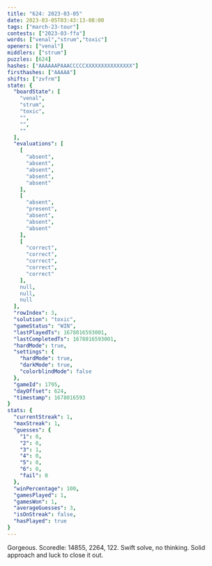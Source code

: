 ```yaml
---
title: "624: 2023-03-05"
date: 2023-03-05T03:43:13-08:00
tags: ["march-23-tour"]
contests: ["2023-03-ffa"]
words: ["venal","strum","toxic"]
openers: ["venal"]
middlers: ["strum"]
puzzles: [624]
hashes: ["AAAAAAPAAACCCCCXXXXXXXXXXXXXXX"]
firsthashes: ["AAAAA"]
shifts: ["zvfrm"]
state: {
  "boardState": [
    "venal",
    "strum",
    "toxic",
    "",
    "",
    ""
  ],
  "evaluations": [
    [
      "absent",
      "absent",
      "absent",
      "absent",
      "absent"
    ],
    [
      "absent",
      "present",
      "absent",
      "absent",
      "absent"
    ],
    [
      "correct",
      "correct",
      "correct",
      "correct",
      "correct"
    ],
    null,
    null,
    null
  ],
  "rowIndex": 3,
  "solution": "toxic",
  "gameStatus": "WIN",
  "lastPlayedTs": 1678016593001,
  "lastCompletedTs": 1678016593001,
  "hardMode": true,
  "settings": {
    "hardMode": true,
    "darkMode": true,
    "colorblindMode": false
  },
  "gameId": 1795,
  "dayOffset": 624,
  "timestamp": 1678016593
}
stats: {
  "currentStreak": 1,
  "maxStreak": 1,
  "guesses": {
    "1": 0,
    "2": 0,
    "3": 1,
    "4": 0,
    "5": 0,
    "6": 0,
    "fail": 0
  },
  "winPercentage": 100,
  "gamesPlayed": 1,
  "gamesWon": 1,
  "averageGuesses": 3,
  "isOnStreak": false,
  "hasPlayed": true
}
---
```

<!-- more -->
Gorgeous. Scoredle: 14855, 2264, 122. Swift solve, no thinking. Solid approach and luck to close it out.
